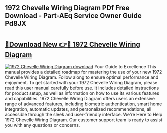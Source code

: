 ## 1972 Chevelle Wiring Diagram PDf Free Download - Part-AEq Service Owner Guide Pd8JX

# <h2><a href="http://dfo09v9.blite.top/?on=1972+Chevelle+Wiring+Diagram">🔗Download New 👉🔴 1972 Chevelle Wiring Diagram</a></h2>

[![1972 Chevelle Wiring Diagram download](https://i.imgur.com/lujVjoI.png)](http://dfo09v9.blite.top/?on=1972+Chevelle+Wiring+Diagram)
Your Guide to Excellence This manual provides a detailed roadmap for mastering the use of your new 1972 Chevelle Wiring Diagram. Follow along to ensure optimal performance and enjoyment. To get started with your 1972 Chevelle Wiring Diagram, please read this user manual carefully before use. It includes detailed instructions for product setup, as well as information on how to use its various features and capabilities. 1972 Chevelle Wiring Diagram offers users an extensive range of advanced features, including biometric authentication, smart home integration, automatic updates, and personalized recommendations, all accessible through the sleek and user-friendly interface. We're Here to Help 1972 Chevelle Wiring Diagram. Our customer support team is ready to assist you with any questions or concerns.
